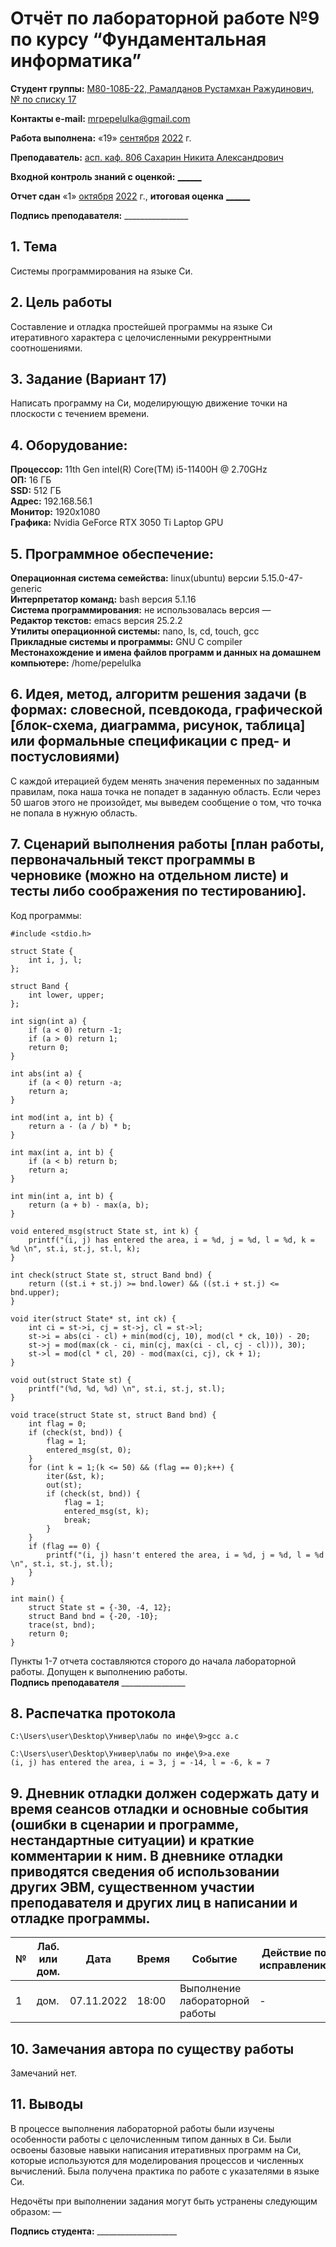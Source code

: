 # Отчёт по лабораторной работе №9 по курсу “Фундаментальная информатика”

<b>Студент группы:</b> <ins>M80-108Б-22, Рамалданов Рустамхан Ражудинович, № по списку 17</ins> 

<b>Контакты e-mail:</b> <ins>mrpepelulka@gmail.com</ins>

<b>Работа выполнена:</b> «19» <ins>сентября</ins> <ins>2022</ins> г.

<b>Преподаватель:</b> <ins>асп. каф. 806 Сахарин Никита Александрович</ins>

<b>Входной контроль знаний с оценкой:</b> <ins>______</ins>

<b>Отчет сдан</b> «1» <ins>октября</ins> <ins>2022</ins> г., <b>итоговая оценка</b> <ins>______</ins>

<b>Подпись преподавателя:</b> ________________

## 1. Тема
Системы программирования на языке Си.
## 2. Цель работы
Составление и отладка простейшей программы на языке Си итеративного характера с целочисленными рекуррентными соотношениями.
## 3. Задание (Вариант 17)
Написать программу на Си, моделирующую движение точки на плоскости с течением времени.
## 4. Оборудование:
<b>Процессор:</b> 11th Gen intel(R) Core(TM) i5-11400H @ 2.70GHz<br/>
<b>ОП:</b> 16 ГБ<br/>
<b>SSD:</b> 512 ГБ<br/>
<b>Адрес:</b> 192.168.56.1 <br/>
<b>Монитор:</b> 1920x1080<br/>
<b>Графика:</b> Nvidia GeForce RTX 3050 Ti Laptop GPU <br/>

## 5. Программное обеспечение:
<b>Операционная система семейства:</b> linux(ubuntu) версии 5.15.0-47-generic<br/>
<b>Интерпретатор команд:</b> bash версия 5.1.16<br/>
<b>Система программирования:</b> не использовалась версия —<br/>
<b>Редактор текстов:</b> emacs версия 25.2.2<br/>
<b>Утилиты операционной системы:</b> nano, ls, cd, touch, gcc <br/>
<b>Прикладные системы и программы:</b> GNU C compiler <br/>
<b>Местонахождение и имена файлов программ и данных на домашнем компьютере:</b> /home/pepelulka<br/>

## 6. Идея, метод, алгоритм решения задачи (в формах: словесной, псевдокода, графической [блок-схема, диаграмма, рисунок, таблица] или формальные спецификации с пред- и постусловиями)

С каждой итерацией будем менять значения переменных по заданным правилам, пока наша точка не попадет в заданную область. Если через 50 шагов этого не произойдет, мы выведем сообщение о том, что точка не попала в нужную область.

## 7. Сценарий выполнения работы [план работы, первоначальный текст программы в черновике (можно на отдельном листе) и тесты либо соображения по тестированию]. 

Код программы: 
```
#include <stdio.h>

struct State {
    int i, j, l;
};

struct Band {
    int lower, upper;
};

int sign(int a) {
    if (a < 0) return -1;
    if (a > 0) return 1;
    return 0;
}

int abs(int a) {
    if (a < 0) return -a;
    return a;
}

int mod(int a, int b) {
    return a - (a / b) * b;
}

int max(int a, int b) {
    if (a < b) return b;
    return a;
}

int min(int a, int b) {
    return (a + b) - max(a, b);
}

void entered_msg(struct State st, int k) {
    printf("(i, j) has entered the area, i = %d, j = %d, l = %d, k = %d \n", st.i, st.j, st.l, k);
}

int check(struct State st, struct Band bnd) {
    return ((st.i + st.j) >= bnd.lower) && ((st.i + st.j) <= bnd.upper);
}

void iter(struct State* st, int ck) {
    int ci = st->i, cj = st->j, cl = st->l;
    st->i = abs(ci - cl) + min(mod(cj, 10), mod(cl * ck, 10)) - 20;
    st->j = mod(max(ck - ci, min(cj, max(ci - cl, cj - cl))), 30);
    st->l = mod(cl * cl, 20) - mod(max(ci, cj), ck + 1);
}

void out(struct State st) {
    printf("(%d, %d, %d) \n", st.i, st.j, st.l);
}

void trace(struct State st, struct Band bnd) {
    int flag = 0;
    if (check(st, bnd)) {
        flag = 1;
        entered_msg(st, 0);
    }
    for (int k = 1;(k <= 50) && (flag == 0);k++) {
        iter(&st, k);
        out(st);
        if (check(st, bnd)) {
            flag = 1;
            entered_msg(st, k);
            break;
        }
    }
    if (flag == 0) {
        printf("(i, j) hasn't entered the area, i = %d, j = %d, l = %d \n", st.i, st.j, st.l);
    }
}
                    
int main() {
    struct State st = {-30, -4, 12};
    struct Band bnd = {-20, -10};
    trace(st, bnd);
    return 0;
}
```

Пункты 1-7 отчета составляются сторого до начала лабораторной работы.
Допущен к выполнению работы.  
<b>Подпись преподавателя</b> ________________

## 8. Распечатка протокола 

```
C:\Users\user\Desktop\Универ\лабы по инфе\9>gcc a.c

C:\Users\user\Desktop\Универ\лабы по инфе\9>a.exe
(i, j) has entered the area, i = 3, j = -14, l = -6, k = 7 
```

## 9. Дневник отладки должен содержать дату и время сеансов отладки и основные события (ошибки в сценарии и программе, нестандартные ситуации) и краткие комментарии к ним. В дневнике отладки приводятся сведения об использовании других ЭВМ, существенном участии преподавателя и других лиц в написании и отладке программы.

| № |  Лаб. или дом. | Дата | Время | Событие | Действие по исправлению | Примечание |
| ------ | ------ | ------ | ------ | ------ | ------ | ------ |
| 1 | дом. | 07.11.2022 | 18:00 | Выполнение лабораторной работы | - | - |
## 10. Замечания автора по существу работы

Замечаний нет.

## 11. Выводы

В процессе выполнения лабораторной работы были изучены особенности работы с целочисленным типом данных в Си. Были освоены базовые навыки написания итеративных программ на Си, которые используются для моделирования процессов и численных вычислений. Была получена практика по работе с указателями в языке Си.

Недочёты при выполнении задания могут быть устранены следующим образом: —

<b>Подпись студента:</b> ____________________
